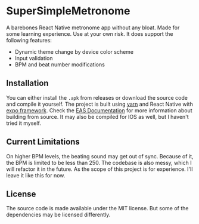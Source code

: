 # SuperSimpleMetronome
A barebones React Native metronome app without any bloat. Made for some learning experience. Use at your own risk. It does support the following features:
* Dynamic theme change by device color scheme
* Input validation
* BPM and beat number modifications

## Installation
You can either install the `.apk` from releases or download the source code and compile it yourself. The project is built using [yarn](https://yarnpkg.com/) and React Native with [expo framework](https://docs.expo.dev/). Check the [EAS Documentation](https://docs.expo.dev/build/setup/) for more information about building from source. It may also be compiled for IOS as well, but I haven't tried it myself. 

## Current Limitations
On higher BPM levels, the beating sound may get out of sync. Because of it, the BPM is limited to be less than 250. The codebase is also messy, which I will refactor it in the future. As the scope of this project is for experience. I'll leave it like this for now. 

## License
The source code is made available under the MIT license. But some of the dependencies may be licensed differently.